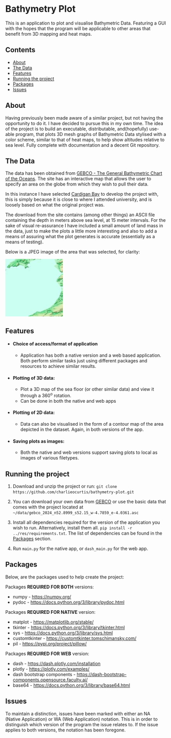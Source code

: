 # Bathymetry Plot
This is an application to plot and visualise Bathymetric Data. Featuring a GUI with the hopes that the program will be
applicable to other areas that benefit from 3D mapping and heat maps.

## Contents
- [About](#about)
- [The Data](#the-data)
- [Features](#features)
- [Running the project](#running-the-project)
- [Packages](#packages)
- [Issues](#issues)

## About
Having previously been made aware of a similar project, but not having the opportunity to do it. I have decided to
pursue this in my own time. The idea of the project is to build an executable, distributable, and(hopefully) use-able
program, that plots 3D mesh graphs of Bathymetric Data stylised with a color scheme, similar to that of heat maps, to
help show altitudes relative to sea level. Fully complete with documentation and a decent Git repository.

## The Data
The data has been obtained from [GEBCO - The General Bathymetric Chart of the Oceans](https://www.gebco.net/). The site
has an interactive map that allows the user to specify an area on the globe from which they wish to pull their data.

In this instance I have selected [Cardigan Bay](https://en.wikipedia.org/wiki/Cardigan_Bay) to develop the project with,
this is simply because it is close to where I attended university, and is loosely based on what the original project
was.

The download from the site contains (among other things) an ASCII file containing the depth in meters above sea level,
at 15 meter intervals. For the sake of visual re-assurance I have included a small amount of land mass in the data, just
to make the plots a little more interesting and also to add a means of assuring what the plot generates is accurate
(essentially as a means of testing).

Below is a JPEG image of the area that was selected, for clarity:

![Cardigan Bay data area](./data/gebco_2024_n52.8999_s52.15_w-4.7859_e-4.0361_relief.jpeg)

## Features
- #### Choice of access/format of application
  - Application has both a native version and a web based application. Both perform similar tasks just using different
  packages and resources to achieve similar results.
- #### Plotting of 3D data:
  - Plot a 3D map of the sea floor (or other similar data) and view it through a 360<sup>o</sup> rotation.
  - Can be done in both the native and web apps
- #### Plotting of 2D data:
  - Data can also be visualised in the form of a contour map of the area depicted in the dataset. Again, in both
  versions of the app.
- #### Saving plots as images:
  - Both the native and web versions support saving plots to local as images of various filetypes.

## Running the project
1. Download and unzip the project or run:
    ```git clone https://github.com/charlieocurtis/bathymetry-plot.git```

2. You can download your own data from [GEBCO](https://www.gebco.net/) or use the basic data that comes with the project
located at ```~/data/gebco_2024_n52.8999_s52.15_w-4.7859_e-4.0361.asc```

3. Install all dependencies required for the version of the application you wish to run. Alternatively, install them
all.
```pip install -r ../res/requirements.txt```.
The list of dependencies can be found in the [Packages](#packages) section.

4. Run ```main.py``` for the native app, or ```dash_main.py``` for the web app.

## Packages
Below, are the packages used to help create the project:

Packages **REQUIRED FOR BOTH** versions:
- numpy - https://numpy.org/
- pydoc - https://docs.python.org/3/library/pydoc.html

Packages **REQUIRED FOR NATIVE** version:
- matplot - https://matplotlib.org/stable/
- tkinter - https://docs.python.org/3/library/tkinter.html
- sys - https://docs.python.org/3/library/sys.html
- customtkinter - https://customtkinter.tomschimansky.com/
- pil - https://pypi.org/project/pillow/

Packages **REQUIRED FOR WEB** version:
- dash - https://dash.plotly.com/installation
- plotly - https://plotly.com/examples/
- dash bootstrap components - https://dash-bootstrap-components.opensource.faculty.ai/
- base64 - https://docs.python.org/3/library/base64.html

## Issues
To maintain a distinction, issues have been marked with either an NA (Native Application) or WA (Web Application)
notation. This is in order to distinguish which version of the program the issue relates to. If the issue applies to
both versions, the notation has been foregone.
